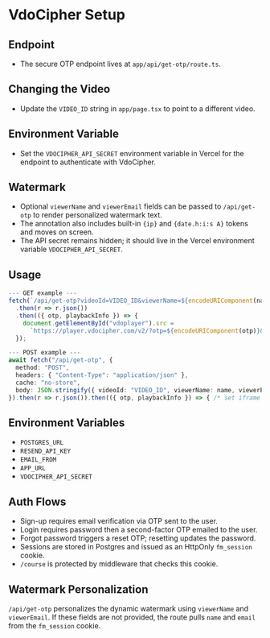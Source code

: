 # VdoCipher Setup

## Endpoint
- The secure OTP endpoint lives at `app/api/get-otp/route.ts`.

## Changing the Video
- Update the `VIDEO_ID` string in `app/page.tsx` to point to a different video.

## Environment Variable
- Set the `VDOCIPHER_API_SECRET` environment variable in Vercel for the endpoint to authenticate with VdoCipher.

## Watermark
- Optional `viewerName` and `viewerEmail` fields can be passed to `/api/get-otp` to render personalized watermark text.
- The annotation also includes built-in `{ip}` and `{date.h:i:s A}` tokens and moves on screen.
- The API secret remains hidden; it should live in the Vercel environment variable `VDOCIPHER_API_SECRET`.

## Usage

```ts
--- GET example ---
fetch(`/api/get-otp?videoId=VIDEO_ID&viewerName=${encodeURIComponent(name)}&viewerEmail=${encodeURIComponent(email)}`, { cache: "no-store" })
  .then(r => r.json())
  .then(({ otp, playbackInfo }) => {
    document.getElementById("vdoplayer").src =
      `https://player.vdocipher.com/v2/?otp=${encodeURIComponent(otp)}&playbackInfo=${encodeURIComponent(playbackInfo)}`;
  });

--- POST example ---
await fetch("/api/get-otp", {
  method: "POST",
  headers: { "Content-Type": "application/json" },
  cache: "no-store",
  body: JSON.stringify({ videoId: "VIDEO_ID", viewerName: name, viewerEmail: email })
}).then(r => r.json()).then(({ otp, playbackInfo }) => { /* set iframe src as above */ });
```

## Environment Variables
- `POSTGRES_URL`
- `RESEND_API_KEY`
- `EMAIL_FROM`
- `APP_URL`
- `VDOCIPHER_API_SECRET`

## Auth Flows
- Sign-up requires email verification via OTP sent to the user.
- Login requires password then a second-factor OTP emailed to the user.
- Forgot password triggers a reset OTP; resetting updates the password.
- Sessions are stored in Postgres and issued as an HttpOnly `fm_session` cookie.
- `/course` is protected by middleware that checks this cookie.

## Watermark Personalization
`/api/get-otp` personalizes the dynamic watermark using `viewerName` and `viewerEmail`.
If these fields are not provided, the route pulls `name` and `email` from the `fm_session` cookie.
